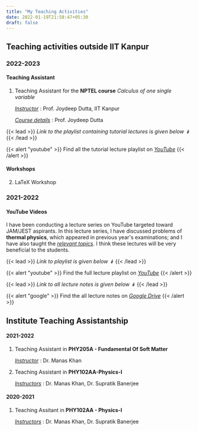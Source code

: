 ```yaml
---
title: "My Teaching Activities"
date: 2022-01-19T21:58:47+05:30
draft: false
---
```



## Teaching activities outside IIT Kanpur
### 2022-2023
#### Teaching Assistant
1. Teaching Assistant for the __NPTEL course__  *Calculus of one single variable*

    <ins>_Instructor_</ins> : Prof. Joydeep Dutta, IIT Kanpur

    <ins>_Course details_</ins> : Prof. Joydeep Dutta


{{< lead >}}
*Link to the playlist containing tutorial lectures is given below ↡*
{{< /lead >}}

{{< alert "youtube" >}}
Find all the tutorial lecture playlist on [_YouTube_](https://www.youtube.com/watch?v=GQEMRJPDMec&list=PLUyLfGiUNTQkBL5TsRRLvoJ598Jfaj5xw)
{{< /alert >}}

#### Workshops
2. LaTeX Workshop 

### 2021-2022

#### YouTube Videos
I have been conducting a lecture series on YouTube targeted toward JAM/JEST aspirants. In this lecture series, I have discussed problems of **thermal physics**, which appeared in previous year's examinations; and I have also taught the <ins>*relevant topics*</ins>. I think these lectures will be very beneficial to the students.

{{< lead >}}
*Link to playlist is given below ↡*
{{< /lead >}}

{{< alert "youtube" >}}
Find the full lecture playlist on [_YouTube_](https://www.youtube.com/watch?v=_HiEbjfj11A&list=PLUyLfGiUNTQmcIYfhKbdw_wXXOsQFniEJ)
{{< /alert >}}

{{< lead >}}
*Link to all lecture notes is given below ↡*
{{< /lead >}}

{{< alert "google" >}}
Find the all lecture notes on [_Google Drive_](https://drive.google.com/drive/folders/1PEnaeGqTl0eXSqkLpe8BBDyY6JJ78O9B?usp=sharing)
{{< /alert >}}


<!-- {{< lead >}}
*Video links and notes for individual lessons are given below ↡*
{{< /lead >}} -->

<!-- <details>
<summary><h4>Click to expand ↴ </h4></summary> -->
<!-- 1. *Lecture-01* [YouTube {{< icon "youtube" >}}](https://youtu.be/_HiEbjfj11A) - [Notes {{< icon "edit" >}}](https://drive.google.com/file/d/11JVpCzE6yxDlFofvO25RCgJggUussHed/view?usp=sharing) -->
<!-- 2. *Lecture-02* [YouTube {{< icon "youtube" >}}](https://youtu.be/v5EDWafuWdY) - [Notes {{< icon "edit" >}}](https://drive.google.com/file/d/1sZl7Sdn9DT2MityEYPByvpRNJRBjgFZr/view?usp=sharing)
3. *Lecture-03* [YouTube {{< icon "youtube" >}}](https://youtu.be/LLngWBlEO2k) - [Notes {{< icon "edit" >}}](https://drive.google.com/file/d/1N6Fm9yPP6kx4vi46932FN8A8E_6N-7qM/view?usp=sharing)
4. *Lecture-04* [YouTube {{< icon "youtube" >}}](https://youtu.be/I1DU_UnnmZA) - [Notes {{< icon "edit" >}}](https://drive.google.com/file/d/1N6Fm9yPP6kx4vi46932FN8A8E_6N-7qM/view?usp=sharing)
5. *Lecture-05* [YouTube {{< icon "youtube" >}}](https://youtu.be/duihyjcYcVY) - [Notes {{< icon "edit" >}}](https://drive.google.com/file/d/1KThHu1DE7292vcdLmMIoPSKhQszMUvz2/view?usp=sharing)
6. *Lecture-06* [YouTube {{< icon "youtube" >}}](https://youtu.be/ctz83ff6bf8) - [Notes {{< icon "edit" >}}](https://drive.google.com/file/d/112RfhI567X-5_VjW-IBuoylByYnKlh5y/view?usp=sharing)
7. *Lecture-07* [YouTube {{< icon "youtube" >}}](https://youtu.be/leT3Dm-YhsQ) - [Notes {{< icon "edit" >}}](https://drive.google.com/file/d/15d96J83ViOCf4GsjiWV9Ftgzr0C-RFH1/view?usp=sharing)
8. *Lecture-08* [YouTube {{< icon "youtube" >}}](https://youtu.be/yyYPWWejnaA) - [Notes {{< icon "edit" >}}](https://drive.google.com/file/d/15d96J83ViOCf4GsjiWV9Ftgzr0C-RFH1/view?usp=sharing)
9. *Lecture-09* [YouTube {{< icon "youtube" >}}](https://youtu.be/gVp94QfZw90) - [Notes {{< icon "edit" >}}](https://drive.google.com/file/d/1pKpUSr2JXp2z7DgRrmIKbRXO1bkZv-6o/view?usp=sharing)
10. *Lecture-10* [YouTube {{< icon "youtube" >}}](https://youtu.be/mZfJUOG2rjA) - [Notes {{< icon "edit" >}}](https://drive.google.com/file/d/1gLxdWd0CjEeMdlthH001tjjWhNUlpfF6/view?usp=sharing)
11. *Lecture-11* [YouTube {{< icon "youtube" >}}](https://youtu.be/8dnalFEoH5A) - [Notes {{< icon "edit" >}}](https://drive.google.com/file/d/1qRXwtulPHThCwYRa6pE1ZIqQJjJxxeVE/view?usp=sharing)
12. *Lecture-12* [YouTube {{< icon "youtube" >}}](https://youtu.be/8Ly04oATQcs) - [Notes {{< icon "edit" >}}](https://drive.google.com/file/d/14gSsbFWo6dDVQZFtEEEoSww_2hK-qOBw/view?usp=sharing)
13. *Lecture-13* [YouTube {{< icon "youtube" >}}](https://youtu.be/xpyE2tPESWE) - [Notes {{< icon "edit" >}}](https://drive.google.com/file/d/1N-5KgrnPPWbF5pBHnBvbrFe42PCBRNll/view?usp=sharing)
14. *Lecture-14* [YouTube {{< icon "youtube" >}}](https://youtu.be/dyfhdGX3a2Q) - [Notes {{< icon "edit" >}}](https://drive.google.com/file/d/19MRn4Ibux54ZjlHL7gUQfad9z4Zfm_Qj/view?usp=sharing)
15. *Lecture-15* [YouTube {{< icon "youtube" >}}](https://youtu.be/zsEDb3mfgdQ) - [Notes {{< icon "edit" >}}](https://drive.google.com/file/d/1ko_kIceaB1AiTHmAhfxyXdS0a_94uoRS/view?usp=sharing)
16. *Lecture-16* [YouTube {{< icon "youtube" >}}](https://youtu.be/Fu6beUTP9_E) - [Notes {{< icon "edit" >}}](https://drive.google.com/file/d/1Vtu-Lr27MT-K1BXGlH1NHxVxf6NmgWyu/view?usp=sharing)
17. *Lecture-17* [YouTube {{< icon "youtube" >}}](https://youtu.be/AQ1lPY5xSCA) - [Notes {{< icon "edit" >}}](https://drive.google.com/file/d/1MbbzK3zQM6Q0lsri9fdA-P1bXcJGnHnb/view?usp=sharing)
18. *Lecture-18* [YouTube {{< icon "youtube" >}}](https://youtu.be/zvLmeG3_8RM) - [Notes {{< icon "edit" >}}](https://drive.google.com/file/d/1Yam47Ay8CcYOamRLx1BOQoM4I147-nZj/view?usp=sharing) -->
</details>


## Institute Teaching Assistantship
#### 2021-2022
1. Teaching Assistant in **PHY205A - Fundamental Of Soft Matter**

    <ins>_Instructor_</ins> : Dr. Manas Khan
2. Teaching Assistant in **PHY102AA-Physics-I**

    <ins>_Instructors_</ins> : Dr. Manas Khan, Dr. Supratik Banerjee

#### 2020-2021
1. Teaching Assitant in **PHY102AA - Physics-I**

    <ins>_Instructors_</ins> : Dr. Manas Khan, Dr. Supratik Banerjee